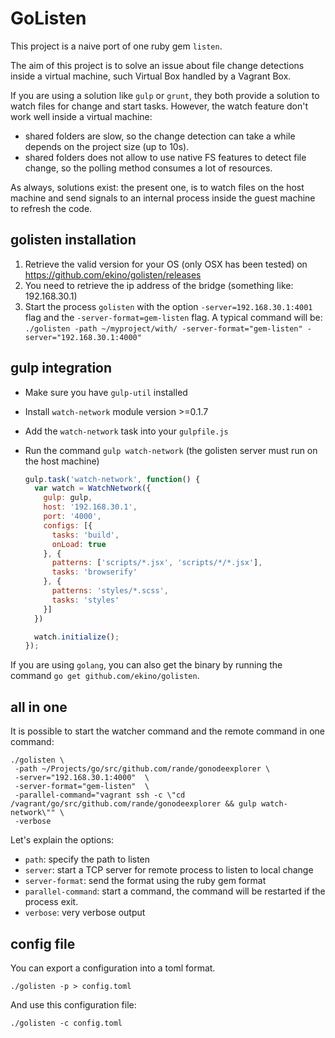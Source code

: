 GoListen
========

This project is a naive port of one ruby gem ``listen``.

The aim of this project is to solve an issue about file change detections inside a virtual machine, such Virtual Box
handled by a Vagrant Box.

If you are using a solution like ``gulp`` or ``grunt``, they both provide a solution to watch files for change and start
tasks. However, the watch feature don't work well inside a virtual machine:
 - shared folders are slow, so the change detection can take a while depends on the project size (up to 10s).
 - shared folders does not allow to use native FS features to detect file change, so the polling method consumes a lot
  of resources.

As always, solutions exist: the present one, is to watch files on the host machine and send signals to an internal
process inside the guest machine to refresh the code.

golisten installation
---------------------

  1. Retrieve the valid version for your OS (only OSX has been tested) on https://github.com/ekino/golisten/releases
  2. You need to retrieve the ip address of the bridge (something like: 192.168.30.1)
  3. Start the process ``golisten`` with the option ``-server=192.168.30.1:4001`` flag and the ``-server-format=gem-listen`` flag.
  A typical command will be: ``./golisten -path ~/myproject/with/ -server-format="gem-listen" -server="192.168.30.1:4000"``

gulp integration
----------------

 - Make sure you have ``gulp-util`` installed
 - Install ``watch-network`` module version >=0.1.7
 - Add the ``watch-network`` task into your ``gulpfile.js``
 - Run the command ``gulp watch-network`` (the golisten server must run on the host machine)

    ```js
    gulp.task('watch-network', function() {
      var watch = WatchNetwork({
        gulp: gulp,
        host: '192.168.30.1',
        port: '4000',
        configs: [{
          tasks: 'build',
          onLoad: true
        }, {
          patterns: ['scripts/*.jsx', 'scripts/*/*.jsx'],
          tasks: 'browserify'
        }, {
          patterns: 'styles/*.scss',
          tasks: 'styles'
        }]
      })

      watch.initialize();
    });
    ```

If you are using ``golang``, you can also get the binary by running the command ``go get github.com/ekino/golisten``.

all in one
----------

It is possible to start the watcher command and the remote command in one command:

    ./golisten \
     -path ~/Projects/go/src/github.com/rande/gonodeexplorer \
     -server="192.168.30.1:4000"  \
     -server-format="gem-listen"  \
     -parallel-command="vagrant ssh -c \"cd /vagrant/go/src/github.com/rande/gonodeexplorer && gulp watch-network\"" \
     -verbose

Let's explain the options:

  - ``path``: specify the path to listen
  - ``server``: start a TCP server for remote process to listen to local change
  - ``server-format``: send the format using the ruby gem format
  - ``parallel-command``: start a command, the command will be restarted if the process exit.
  - ``verbose``: very verbose output

config file
-----------

You can export a configuration into a toml format.

    ./golisten -p > config.toml

And use this configuration file:

    ./golisten -c config.toml



